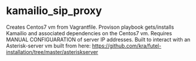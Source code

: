 # kamailio_sip_proxy

Creates Centos7 vm from Vagrantfile.
Provison playbook gets/installs Kamailio and associated dependencies on the Centos7 vm.  Requires MANUAL CONFIGUARATION of server IP addresses.
Built to interact with an Asterisk-server vm built from here: https://github.com/kra/futel-installation/tree/master/asteriskserver
